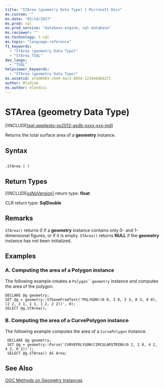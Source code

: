```yaml
---
title: "STArea (geometry Data Type) | Microsoft Docs"
ms.custom: ""
ms.date: "03/14/2017"
ms.prod: sql
ms.prod_service: "database-engine, sql-database"
ms.reviewer: ""
ms.technology: t-sql
ms.topic: "language-reference"
f1_keywords: 
  - "STArea (geometry Data Type)"
  - "STArea_TSQL"
dev_langs: 
  - "TSQL"
helpviewer_keywords: 
  - "STArea (geometry Data Type)"
ms.assetid: a7dd6083-c649-4ac3-885d-1234e0db62f1
author: MladjoA
ms.author: mlandzic 
---
```

# STArea (geometry Data Type)
[!INCLUDE[tsql-appliesto-ss2012-asdb-xxxx-xxx-md](../../includes/tsql-appliesto-ss2012-asdb-xxxx-xxx-md.md)]

  Returns the total surface area of a **geometry** instance.  
  
## Syntax  
  
```  
  
.STArea ( )  
```  
  
## Return Types  
 [!INCLUDE[ssNoVersion](../../includes/ssnoversion-md.md)] return type: **float**  
  
 CLR return type: **SqlDouble**  
  
## Remarks  
 `STArea()` returns 0 if a **geometry** instance contains only 0- and 1-dimensional figures, or if it is empty. `STArea()` returns **NULL** if the **geometry** instance has not been initialized.  
  
## Examples  
  
### A. Computing the area of a Polygon instance  
 The following example creates a `Polygon``geometry` instance and computes the area of the polygon.  
  
```  
DECLARE @g geometry;  
SET @g = geometry::STGeomFromText('POLYGON((0 0, 3 0, 3 3, 0 3, 0 0),(2 2, 2 1, 1 1, 1 2, 2 2))', 0);  
SELECT @g.STArea();  
```  
  
### B. Computing the area of a CurvePolygon instance  
 The following example computes the area of a `CurvePolygon` instance.  
  
```
 DECLARE @g geometry;  
 SET @g = geometry::Parse('CURVEPOLYGON(CIRCULARSTRING(0 2, 2 0, 4 2, 4 2, 0 2))');  
 SELECT @g.STArea() AS Area;
 ```  
  
## See Also  
 [OGC Methods on Geometry Instances](../../t-sql/spatial-geometry/ogc-methods-on-geometry-instances.md)  
  
  
